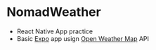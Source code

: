 # NomadWeather
- React Native App practice
- Basic [Expo](https://docs.expo.dev/) app usign [Open Weather Map](https://openweathermap.org/) API
